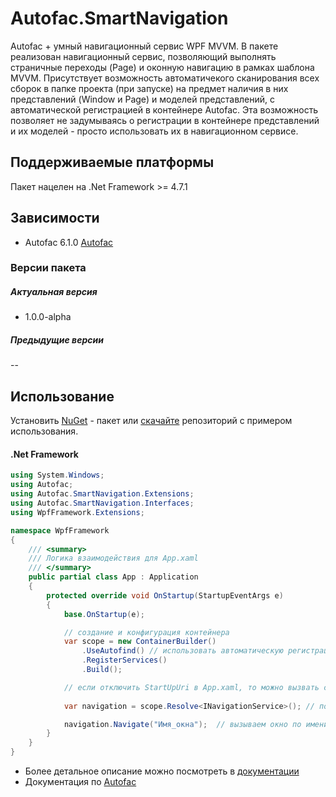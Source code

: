 # Autofac.SmartNavigation
Autofac + умный навигационный сервис WPF MVVM. В пакете реализован навигационный сервис, позволяющий выполнять страничные переходы (Page) и оконную навигацию в рамках шаблона MVVM. 
Присутствует возможность автоматичекого сканирования всех сборок в папке проекта (при запуске) на предмет наличия в них представлений (Window и Page) и моделей представлений, с автоматической регистрацией в контейнере Autofac. Эта возможность позволяет не задумываясь о регистрации в контейнере представлений и их моделей - просто использовать их в навигационном сервисе.

## Поддерживаемые платформы

Пакет нацелен на .Net Framework >= 4.7.1

## Зависимости
* Autofac 6.1.0 [Autofac][]

### Версии пакета
##### Актуальная версия
* 1.0.0-alpha
##### Предыдущие версии
--

## Использование
Установить [NuGet][] - пакет или [скачайте][] репозиторий с примером использования.

#### .Net Framework
```c#
using System.Windows;
using Autofac;
using Autofac.SmartNavigation.Extensions;
using Autofac.SmartNavigation.Interfaces;
using WpfFramework.Extensions;

namespace WpfFramework
{
    /// <summary>
    /// Логика взаимодействия для App.xaml
    /// </summary>
    public partial class App : Application
    {
        protected override void OnStartup(StartupEventArgs e)
        {
            base.OnStartup(e);

            // создание и конфигурация контейнера
            var scope = new ContainerBuilder()
                .UseAutofind() // использовать автоматическую регистрацию представлений и моделей представлений
                .RegisterServices() 
                .Build();

            // если отключить StartUpUri в App.xaml, то можно вызвать стартовое окно следующим образом:
            
            var navigation = scope.Resolve<INavigationService>(); // получаем сервис навигации

            navigation.Navigate("Имя_окна");  // вызываем окно по имени.
        }
    }
}
```
* Более детальное описание можно посмотреть в [документации][]
* Документация по [Autofac](https://autofaccn.readthedocs.io/en/latest/) 

[Autofac]: https://www.nuget.org/packages/Autofac/6.1.0?_src=template
[NuGet]: https://www.nuget.org/packages/Autofac.SmartNavigation/1.0.0-alpha
[документации]: https://
[скачайте]: https://github.com/MrAliev/Autofac.SmartNavigation/tree/master

